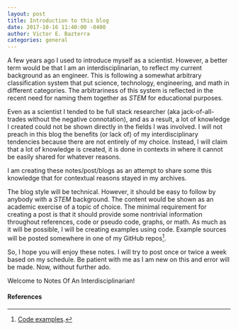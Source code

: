 ```yaml
---
layout: post
title: Introduction to this blog
date: 2017-10-16 11:40:00 -0400
author: Victor E. Bazterra
categories: general
---
```


A few years ago I used to introduce myself as a scientist. However, a better term would be that I am an interdisciplinarian, to reflect my current background as an engineer. This is following a somewhat arbitrary classification system that put science, technology, engineering, and math in different categories. The arbitrariness of this system is reflected in the recent need for naming them together as *STEM* for educational purposes.

Even as a scientist I tended to be full stack researcher (aka jack-of-all-trades without the negative connotation), and as a result, a lot of knowledge I created could not be shown directly in the fields I was involved. I will not preach in this blog the benefits (or lack of) of my interdisciplinary tendencies because there are not entirely of my choice. Instead, I will claim that a lot of knowledge is created, it is done in contexts in where it cannot be easily shared for whatever reasons.

I am creating these notes/post/blogs as an attempt to share some this knowledge that for contextual reasons stayed in my archives.

The blog style will be technical. However, it should be easy to follow by anybody with a *STEM* background. The content would be shown as an academic exercise of a topic of choice. The minimal requirement for creating a post is that it should provide some nontrivial information throughout references, code or pseudo code, graphs, or math. As much as it will be possible, I will be creating examples using code. Example sources will be posted somewhere in one of my GitHub repos[^1].

So, I hope you will enjoy these notes. I will try to post once or twice a week based on my schedule. Be patient with me as I am new on this and error will be made. Now, without further ado.

Welcome to Notes Of An Interdisciplinarian!

#### References

[^1]: [Code examples](https://github.com/baites/examples).
